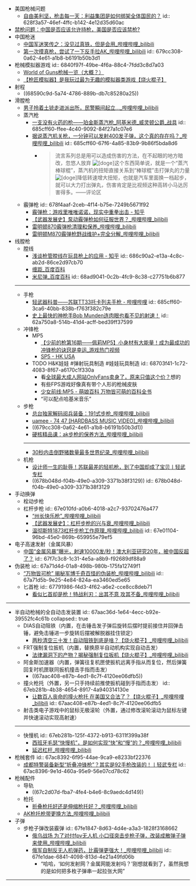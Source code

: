 - 美国枪械问题
	- [自由美利坚，枪击每一天：利益集团是如何绑架全体国民的？](https://mp.weixin.qq.com/s/uAqXh1w6XfZaEQkCB9K_cg)
	  id:: 628f3a57-46ef-4ffc-b142-4e12d35d60ac
- [禁枪问题：中国是否应该允许持枪，美国是否应该禁枪?](https://www.zhihu.com/question/27114835)
- 中国枪迷
	- [中国军迷笑传之：没见过真铁，但是会用_哔哩哔哩_bilibili](https://www.bilibili.com/video/BV1UWALeWEgG/)
	- [第一次摸真枪，尝试了一下反手拉AK_哔哩哔哩_bilibili](https://www.bilibili.com/video/BV11H4y1B7Dt)
	  id:: 679cc308-0a62-4e61-a1b8-b6191b50b3d1
- 枪械模拟器游戏
  id:: 6840f97f-49be-4f6a-88c4-7fdd3c8d7a03
	- [World of Guns枪械一览（大概？）](https://www.bilibili.com/video/BV1xu4y1L7ro/)
	- [【枪匠模拟器】是我玩过最为无趣的模拟器类游戏【烧火棍子】](https://www.bilibili.com/video/BV12p4y1u7CE/)
- 射程
	- ((68590c9d-5a74-4786-889b-db7c85280a25))
- 滑膛枪
	- [男子拎着土铳走进派出所，民警瞬间起立…_哔哩哔哩_bilibili](https://www.bilibili.com/video/BV1we411M7Ao)
	- 蒸汽枪
		- [一支没有火药的枪——珀金斯蒸汽枪_阿基米德_威灵顿公爵_战具](https://www.sohu.com/a/683474447_121119271)
		  id:: 685cff60-ffee-4c40-9092-84f27a1c07e6
		- [据说蒸汽机关枪，一分钟可以发射400发子弹，这个真的存在吗？_哔哩哔哩_bilibili](https://www.bilibili.com/video/BV1MY411F7S2/)
		  id:: 685cff60-67f6-4a85-83b9-9b86f5bda8d6
			- >流言系列总是用可以造成伤害的方法，在不起眼的地方暗改，忽悠人放弃 ![[doge]](https://i1.hdslb.com/bfs/emote/3087d273a78ccaff4bb1e9972e2ba2a7583c9f11.png@40w_40h.avif)这个东西简单说，就是一个“蒸汽棒球棍”，蒸汽机的扭矩直接关系到“棒球棍”击打弹丸的力量 ![[doge]](https://i1.hdslb.com/bfs/emote/3087d273a78ccaff4bb1e9972e2ba2a7583c9f11.png@40w_40h.avif)降低转速增大扭矩，也就是汽车里面换一档起步，就可以大力打出弹丸，伤害肯定是比视频这种高转小马达厉害得多。——评论区
	- 霰弹枪
	  id:: 678f4aaf-2ceb-4f14-b75e-7249b5671f92
		- [霰弹枪：游戏里唯唯诺诺，现实中重拳出击 - 知乎](https://zhuanlan.zhihu.com/p/342280160)
		- [【武器发展史】泵动霰弹枪如何征服世界？_哔哩哔哩_bilibili](https://www.bilibili.com/video/BV1UW421X763/)
		- [雷明顿870霰弹枪清理和保养_哔哩哔哩_bilibili](https://www.bilibili.com/video/BV18a4y1Z7Lq/)
		- [雷明顿M870霰弹枪野战维护+完全分解_哔哩哔哩_bilibili](https://www.bilibili.com/video/BV1pk4y1V7r4/)
- 线膛枪
	- 膛线
		- [浅谈枪管膛线在玩具枪上的应用 - 知乎](https://zhuanlan.zhihu.com/p/139273628)
		  id:: 686c90a2-e13a-4c8c-ab2d-86ce2d97cb70
		- [缠距_百度百科](https://baike.baidu.com/item/%E7%BC%A0%E8%B7%9D/1982339)
		- [米尼弹_百度百科](https://baike.baidu.com/item/%E7%B1%B3%E5%B0%BC%E5%BC%B9/3316876)
		  id:: 68ad9041-0c2b-4fc9-8c38-c27751b6b877
	- ---
	- 手枪
		- [轻武器科普——苏联TT33托卡列夫手枪 - 哔哩哔哩](https://www.bilibili.com/opus/357520005505580150)
		  id:: 685cff60-3ca6-40bb-838b-f763f382c79e
		- [史上最快的神枪手Bob Munden连肉眼也看不见的射速！](https://www.bilibili.com/video/BV1Dx411p7ip)
		  id:: 62a750a8-514b-41d4-acff-bed39ff37599
	- 冲锋枪
		- MP5
			- [【少前的枪第16期——佩莉MP5】小身材有大能量！成为最成功的冲锋枪的诀窍是幸运_游戏热门视频](https://www.bilibili.com/video/BV1KyrWYxEYi/)
			- [SP5 - HK USA](https://hk-usa.com/product/sp5/)
		- TODO H&K娃娃 #弹射玩具制造 #娃娃玩具制造
		  id:: 68703f41-1c72-4083-8f67-a6170c1f330a
			- 看[全球最大成人网站OnlyFans卖身了，原来只值这个价？](https://mp.weixin.qq.com/s/6B7gRDnenTf9wCtgfM8lIw)想的
			- 有些FPS游戏好像真有带个人形的枪械皮肤
			- [少女前线:MP5 - 萌娘百科 万物皆可萌的百科全书](https://moegirl.icu/%E5%B0%91%E5%A5%B3%E5%89%8D%E7%BA%BF:MP5)
			- “可以配点哈基米音乐”
	- 步枪
		- [总台独家解码阅兵装备：191式步枪_哔哩哔哩_bilibili](https://www.bilibili.com/video/BV1TshYzPE7r)
		- [uamee - 74 47 [HARDBASS MUSIC VIDEO]_哔哩哔哩_bilibili](https://www.bilibili.com/video/BV1za4y1E7dp)
		- ((679cc308-0a62-4e61-a1b8-b6191b50b3d1))
		- [硬核精品课：ak步枪的保养方法_哔哩哔哩_bilibili](https://www.bilibili.com/video/BV1hLigeFEAa/)
		- ---
		- [30秒内击倒野猪数量最多世界纪录_哔哩哔哩_bilibili](https://www.bilibili.com/video/BV13KjBzDENg/)
	- 机枪
		- [设计师一生的耻辱！苏联最差的轻机枪，到了中国却成了宝贝丨轻武专栏](https://mp.weixin.qq.com/s/jI7vSKonadXf8mZRIkjNfA)
		- ((678b048d-f04b-49e0-a309-3371b38f3129))
		  id:: 678b048d-f04b-49e0-a309-3371b38f3129
- 手动换弹
	- 栓动步枪
	- 杠杆步枪
	  id:: 67e010fd-a0b6-4018-a2c7-93702476a477
		- [“州长快乐枪”_哔哩哔哩_bilibili](https://www.bilibili.com/video/BV1QAftYDEXu)
		- [【武器发展史】：杠杆步枪的兴与衰_哔哩哔哩_bilibili](https://www.bilibili.com/video/BV1ui421C71V)
		- [温彻斯特1873杠杆步枪工作原理_哔哩哔哩_bilibili](https://www.bilibili.com/video/BV1sh4y1E7jG/)
		  id:: 67e01104-96bd-45e0-869b-659955e79ef5
- 电子高速发射（金属风暴）
	- [中国“金属风暴”曝光，射速10000发/秒！澳大利亚研究20年，被中国反超了？](https://mp.weixin.qq.com/s/v_dmmSPSzYm36WEtTM54CQ)
	  id:: 67f7c3c8-1c31-4e5a-a8b9-f92689df88a9
- 伪装枪
  id:: 67a71d4d-01a8-498b-980b-175fa12749f1
	- [“万物皆可枪” 揭秘军博千奇百怪的伪装枪_哔哩哔哩_bilibili](https://www.bilibili.com/video/BV1fryaYgEBk)
	  id:: 67a71d5b-9e25-4e84-824a-ea3460ed5e65
	- 匕首枪
	  id:: 67791986-f4d3-4f62-a6e2-cce8cc8deb71
		- [看似匕首却是枪！特战利刃：出其不意 攻其不备_哔哩哔哩_bilibili](https://www.bilibili.com/video/BV11A41137Zd)
- ---
- 半自动枪械的全自动击发装置
  id:: 67aac36d-1e64-4ecc-b92e-39552fc4c61b
  collapsed:: true
	- DIAS自动阻铁（内置，在击锤击发子弹后旋转后摆时提前接住并回弹击锤，避免击锤进一步旋转后摆被解脱器挂住锁定）
		- [两秒清空三十发！自动阻铁到底是啥？【烧火棍子】_哔哩哔哩_bilibili](https://www.bilibili.com/video/BV1iE421w7qY)
	- FRT强制复位扳机（内置，替换原半自动机构实现自动击发）
		- [法律漏洞下的产物？揭秘强制复位扳机【烧火棍子】_哔哩哔哩_bilibili](https://www.bilibili.com/video/BV1FzpzeFEZa)
	- 阿金斯加速器（内置，弹簧往复机匣使扳机远离手指从而复位，然后弹簧回复时机匣联同扳机撞击手指而击发）
		- ((67aac408-e87b-4ed1-8c7f-4120ee06dfb5))
	- 撞火枪托（外置，另一只手持续前推使扳机碰到手指而击发）
	  id:: 67eb281b-4b38-4654-8917-4a940314130e
		- [让数百人丧命的撞火枪托 在美国又合法了？【烧火棍子】_哔哩哔哩_bilibili](https://www.bilibili.com/video/BV1pf421q7hH)
		  id:: 67aac408-e87b-4ed1-8c7f-4120ee06dfb5
	- 射击类电子游戏中的鼠标无极滚轮（外置，通过修改滚轮滚动为鼠标左键并快速滚动实现高射速）
	- ---
	- 快慢机
	  id:: 67eb281b-125f-4372-b913-6311f399a38f
		- [西班牙毛瑟“快慢机”，是如何实现“快”和“慢”的？_哔哩哔哩_bilibili](https://www.bilibili.com/video/BV12L411a7Tk)
		- [延迟杠杆_哔哩哔哩_bilibili](https://www.bilibili.com/video/BV1MTcBe2ECR/)
- 枪械套件
  id:: 67ac8392-6f95-44ae-9ca9-e8233bf22376
	- [成都特警装备新型“折叠冲锋枪”？其实是92手枪改装的！丨轻武专栏](https://mp.weixin.qq.com/s/1wLu9dnmS5vGmviHIe5H_A)
	  id:: 67ac8396-9e1d-460a-95e9-56e07cd78c62
- 枪械配件
	- 导轨
		- ((67c2d07d-fba7-4fe4-b4e6-8c9aedc4d149))
	- 枪托
		- [折叠枪托好还是伸缩枪托好？_哔哩哔哩_bilibili](https://www.bilibili.com/video/BV1NP411B7TH/)
	- [AK枪托枪带更换方法_哔哩哔哩_bilibili](https://www.bilibili.com/video/BV1Zj411e7hg/)
- 子弹
	- 步枪子弹改装霰弹
	  id:: 67fe1847-8d63-4d4e-a3a3-1828f3168662
		- [俄乌战场 为了对付fpv无人机 小口径突击步枪子弹，改装成散弹子弹来使用_哔哩哔哩_bilibili](https://www.bilibili.com/video/BV1W96MYgEmS/)
		- [俄军自制反无人机弹药，比霰弹更强大！_哔哩哔哩_bilibili](https://www.bilibili.com/video/BV1NGATefE1J/)
		  id:: 67fe1dae-6841-4098-813d-4e21a49fd06b
			- “哈哈，‘如何发射网？金属网能发射吗？’刚想就看到了，虽然我想的是如何把多枚子弹串一起拉张大网”
- ---